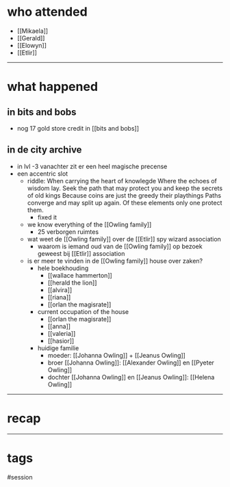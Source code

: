 # who attended

- [[Mikaela]]
- [[Gerald]]
- [[Elowyn]]
- [[Etlir]]

---
# what happened

## in bits and bobs
- nog 17 gold store credit in [[bits and bobs]] 

## in de city archive
- in lvl -3 vanachter zit er een heel magische precense
- een accentric slot
	- riddle: When carrying the heart of knowlegde Where the echoes of wisdom lay. Seek the path that may protect you and keep the secrets of old kings Because coins are just the greedy their playthings Paths converge and may split up again. Of these elements only one protect them.
		- fixed it
	- we know everything of the [[Owling family]] 
		- 25 verborgen ruimtes
	- wat weet de [[Owling family]] over de [[Etlir]] spy wizard association
		- waarom is iemand oud van de [[Owling family]] op bezoek geweest bij [[Etlir]] association
	- is er meer te vinden in de [[Owling family]] house over zaken?
		- hele boekhouding
			- [[wallace hammerton]]
			- [[herald the lion]]
			- [[alvira]]
			- [[riana]]
			- [[orlan the magisrate]]
		- current occupation of the house
			- [[orlan the magisrate]]
			- [[anna]]
			- [[valeria]]
			- [[hasior]]
		- huidige familie
			- moeder: [[Johanna Owling]] + [[Jeanus Owling]]
			- broer [[Johanna Owling]]: [[Alexander Owling]] en [[Pyeter Owling]]
			- dochter [[Johanna Owling]] en [[Jeanus Owling]]: [[Helena Owling]]

---
# recap



---
# tags

#session